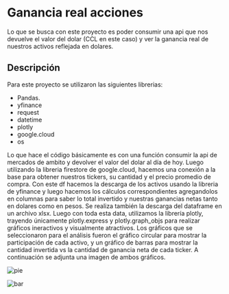 # Ganancia real acciones
Lo que se busca con este proyecto es poder consumir una api que nos devuelve el valor del dolar (CCL en este caso) y ver la ganancia real de nuestros activos reflejada en dolares.

## Descripción
Para este proyecto se utilizaron las siguientes librerias:
* Pandas.
* yfinance
* request
* datetime
* plotly
* google.cloud
* os

Lo que hace el código básicamente es con una función consumir la api de mercados de ambito y devolver el valor del dolar al día de hoy. Luego utilizando la libreria firestore de google.cloud, hacemos una conexión a la base para obtener nuestros tickers, su cantidad y el precio promedio de compra. Con este df hacemos la descarga de los activos usando la libreria de yfinance y luego hacemos los cálculos correspondientes agregandolos en columnas para saber lo total invertido y nuestras ganancias netas tanto en dolares como en pesos.
Se realiza también la descarga del dataframe en un archivo xlsx.
Luego con toda esta data, utilizamos la librería plotly, trayendo únicamente plotly.express y plotly.graph_objs para realizar gráficos ineractivos y visualmente atractivos. Los gráficos que se seleccionaron para el análisis fueron el gráfico circular para mostrar la participación de cada activo, y un gráfico de barras para mostrar la cantidad invertida vs la cantidad de ganancia neta de cada ticker. A continuación se adjunta una imagen de ambos gráficos.

![pie](https://github.com/user-attachments/assets/cba856cc-4c5d-4e8c-82ab-714e0880ef7c)

![bar](https://github.com/user-attachments/assets/5338a0cf-f7a3-4ed3-8d69-7fe8bfb2964e)


